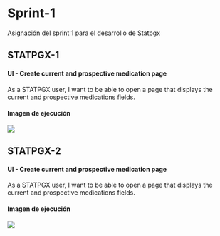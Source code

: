 # Sprint-1
Asignación del sprint 1 para el desarrollo de Statpgx

## STATPGX-1
#### UI - Create current and prospective medication page
As a STATPGX user, I want to be able to open a page that displays the current and prospective medications fields.

#### Imagen de ejecución
![](https://i.imgur.com/rPahTeT.png)


## STATPGX-2
#### UI - Create current and prospective medication page
As a STATPGX user, I want to be able to open a page that displays the current and prospective medications fields.

#### Imagen de ejecución
![](https://imgur.com/a/xwASkuH)

